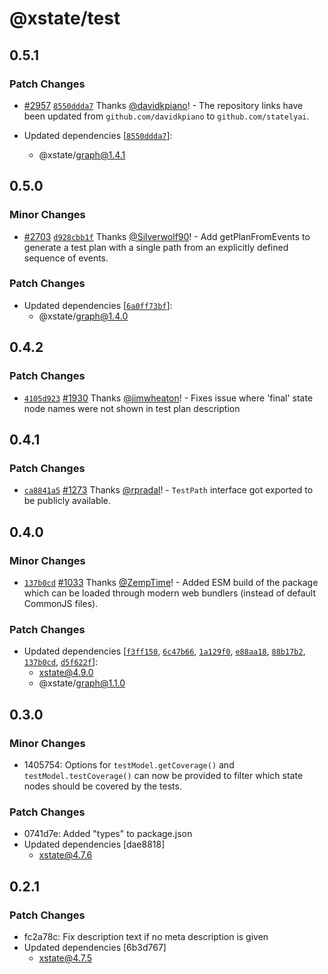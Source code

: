 # @xstate/test

## 0.5.1

### Patch Changes

- [#2957](https://github.com/statelyai/xstate/pull/2957) [`8550ddda7`](https://github.com/statelyai/xstate/commit/8550ddda73e2ad291e19173d7fa8d13e3336fbb9) Thanks [@davidkpiano](https://github.com/davidkpiano)! - The repository links have been updated from `github.com/davidkpiano` to `github.com/statelyai`.

- Updated dependencies [[`8550ddda7`](https://github.com/statelyai/xstate/commit/8550ddda73e2ad291e19173d7fa8d13e3336fbb9)]:
  - @xstate/graph@1.4.1

## 0.5.0

### Minor Changes

- [#2703](https://github.com/statelyai/xstate/pull/2703) [`d928cbb1f`](https://github.com/statelyai/xstate/commit/d928cbb1fe93b0d34a399ab65c8b2b1eeb3ca83d) Thanks [@Silverwolf90](https://github.com/Silverwolf90)! - Add getPlanFromEvents to generate a test plan with a single path from an explicitly defined sequence of events.

### Patch Changes

- Updated dependencies [[`6a0ff73bf`](https://github.com/statelyai/xstate/commit/6a0ff73bf8817dc401ef9b45c71dd7875dbc9f20)]:
  - @xstate/graph@1.4.0

## 0.4.2

### Patch Changes

- [`4105d923`](https://github.com/statelyai/xstate/commit/4105d923dfddd9ac3ffad33295edea38b0215c89) [#1930](https://github.com/statelyai/xstate/pull/1930) Thanks [@jimwheaton](https://github.com/jimwheaton)! - Fixes issue where 'final' state node names were not shown in test plan description

## 0.4.1

### Patch Changes

- [`ca8841a5`](https://github.com/statelyai/xstate/commit/ca8841a5da6560f2956b0dfa08eb05252ad1eca5) [#1273](https://github.com/statelyai/xstate/pull/1273) Thanks [@rpradal](https://github.com/rpradal)! - `TestPath` interface got exported to be publicly available.

## 0.4.0

### Minor Changes

- [`137b0cd`](https://github.com/statelyai/xstate/commit/137b0cdf71054d67f0c5ba2c11021436ec3739ed) [#1033](https://github.com/statelyai/xstate/pull/1033) Thanks [@ZempTime](https://github.com/ZempTime)! - Added ESM build of the package which can be loaded through modern web bundlers (instead of default CommonJS files).

### Patch Changes

- Updated dependencies [[`f3ff150`](https://github.com/statelyai/xstate/commit/f3ff150f7c50f402704d25cdc053b76836e447e3), [`6c47b66`](https://github.com/statelyai/xstate/commit/6c47b66c3289ff161dc96d9b246873f55c9e18f2), [`1a129f0`](https://github.com/statelyai/xstate/commit/1a129f0f35995981c160d756a570df76396bfdbd), [`e88aa18`](https://github.com/statelyai/xstate/commit/e88aa18431629e1061b74dfd4a961b910e274e0b), [`88b17b2`](https://github.com/statelyai/xstate/commit/88b17b2476ff9a0fbe810df9d00db32c2241cd6e), [`137b0cd`](https://github.com/statelyai/xstate/commit/137b0cdf71054d67f0c5ba2c11021436ec3739ed), [`d5f622f`](https://github.com/statelyai/xstate/commit/d5f622f68f4065a2615b5a4a1caae6b508b4840e)]:
  - xstate@4.9.0
  - @xstate/graph@1.1.0

## 0.3.0

### Minor Changes

- 1405754: Options for `testModel.getCoverage()` and `testModel.testCoverage()` can now be provided to filter which state nodes should be covered by the tests.

### Patch Changes

- 0741d7e: Added "types" to package.json
- Updated dependencies [dae8818]
  - xstate@4.7.6

## 0.2.1

### Patch Changes

- fc2a78c: Fix description text if no meta description is given
- Updated dependencies [6b3d767]
  - xstate@4.7.5
